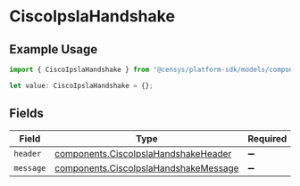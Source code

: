 # CiscoIpslaHandshake

## Example Usage

```typescript
import { CiscoIpslaHandshake } from "@censys/platform-sdk/models/components";

let value: CiscoIpslaHandshake = {};
```

## Fields

| Field                                                                                          | Type                                                                                           | Required                                                                                       | Description                                                                                    |
| ---------------------------------------------------------------------------------------------- | ---------------------------------------------------------------------------------------------- | ---------------------------------------------------------------------------------------------- | ---------------------------------------------------------------------------------------------- |
| `header`                                                                                       | [components.CiscoIpslaHandshakeHeader](../../models/components/ciscoipslahandshakeheader.md)   | :heavy_minus_sign:                                                                             | N/A                                                                                            |
| `message`                                                                                      | [components.CiscoIpslaHandshakeMessage](../../models/components/ciscoipslahandshakemessage.md) | :heavy_minus_sign:                                                                             | N/A                                                                                            |